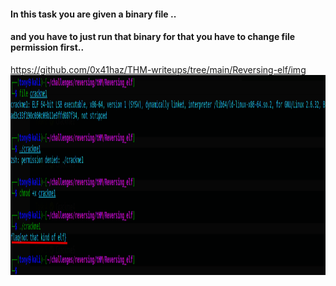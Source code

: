 
<h4>In this task you are given a binary file ..</h4>
<h4>and you have to just run that binary for that you have to change file permission first..</h4>

https://github.com/0x41haz/THM-writeups/tree/main/Reversing-elf/img
<img align="centre" alt="IMG" src="https://github.com/0x41haz/THM-writeups/blob/main/Reversing-elf/img/2021-12-10_16-26.png?raw=true" width="2000" height="320" />



